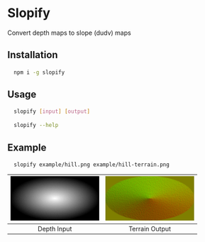 # Slopify

Convert depth maps to slope (dudv) maps

## Installation

```bash
  npm i -g slopify
```

## Usage

```bash
  slopify [input] [output]
```

```bash
  slopify --help
```

## Example

```bash
  slopify example/hill.png example/hill-terrain.png
```
|![Hill Depth](https://github.com/MarshallCB/slopify/blob/master/example/hill.png "Hill Depth")|![Hill Terrain](https://github.com/MarshallCB/slopify/blob/master/example/hill-terrain.png "Hill Terrain")|
|:---:|:---:|
|Depth Input|Terrain Output|